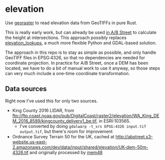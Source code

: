 # elevation

Use [georaster](https://github.com/pka/georaster/) to read elevation data from GeoTIFFs in pure Rust.

This is really early work, but can already be used [in A/B
Street](https://github.com/a-b-street/abstreet/issues/82) to calculate the
height at intersections. This approach possibly replaces
[elevation_lookups](https://github.com/eldang/elevation_lookups), a much more
flexible Python and GDAL-based solution.

The approach in this repo is to stay as simple as possible, and only handle
GeoTIFF files in EPSG:4326, so that no dependencies are needed for coordinate
projection. In practice for A/B Street, once a DEM has been located, we have to
do a bit of manual work to use it anyway, so those steps can very much include
a one-time coordinate transformation.

## Data sources

Right now I've used this for only two sources.

- King County 2016 LIDAR, from <ftp://ftp.coast.noaa.gov/pub/DigitalCoast/raster2/elevation/WA_King_DEM_2016_8589/kingcounty_delivery1_be.tif>, in ESRI:103565.
  - I've converted by doing `gdalwarp -t_srs EPSG:4326 input.tif output.tif`, but there's room for improvement
- Ordnance Survey Terrain 50 for the UK, cached at <http://abstreet.s3-website.us-east-2.amazonaws.com/dev/data/input/shared/elevation/UK-dem-50m-4326.tif> and originally processed by [mem48](https://github.com/mem48/)
